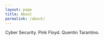```yaml
---
layout: page
title: About
permalink: /about/
---
```


Cyber Security. Pink Floyd. Quentin Tarantino.
